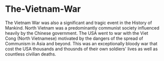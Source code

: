 # The-Vietnam-War
The Vietnam War was also a significant and tragic event in the History of Mankind.
North Vietnam was a predominantly communist society influenced heavily by the Chinese government.
The USA went to war with the Viet Cong (North Vietnamese) motivated by the dangers of the spread of Communism in Asia and beyond.
This was an exceptionally bloody war that cost the USA thousands and thousnds of their own soldiers' lives as well as countless civilian deaths.
